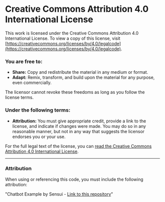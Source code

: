 # Creative Commons Attribution 4.0 International License

This work is licensed under the Creative Commons Attribution 4.0 International License. To view a copy of this license, visit [https://creativecommons.org/licenses/by/4.0/legalcode](https://creativecommons.org/licenses/by/4.0/legalcode).

### You are free to:

- **Share:** Copy and redistribute the material in any medium or format.
- **Adapt:** Remix, transform, and build upon the material for any purpose, even commercially.

The licensor cannot revoke these freedoms as long as you follow the license terms.

### Under the following terms:

- **Attribution:** You must give appropriate credit, provide a link to the license, and indicate if changes were made. You may do so in any reasonable manner, but not in any way that suggests the licensor endorses you or your use.

For the full legal text of the license, you can [read the Creative Commons Attribution 4.0 International License](https://creativecommons.org/licenses/by/4.0/legalcode).

---

### Attribution

When using or referencing this code, you must include the following attribution:

"Chatbot Example by Sensui - [Link to this repository](https://github.com/CoderSensui/Chatbot-Example)"
